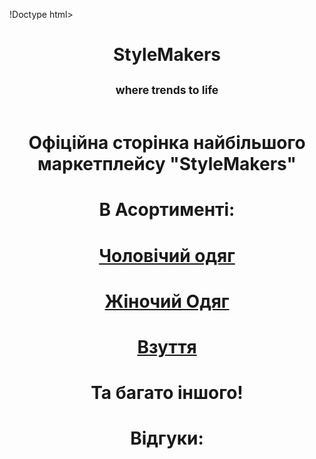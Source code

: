 !Doctype html>
<html>
    <head>
        <meta charset="utf-8">
        <title></title>
    </head>
    <body>
        </head>
        <body>
            <p><center><H1> StyleMakers</H1></center>
            <center><h2><align="left"><SUb>where trends to life</SUb></align="left"></h2></center>
            <center><img src="https://lh3.googleusercontent.com/pw/ADCreHfQZnbs4nVEwgIKear6jNQcdL8c6R1yvBH78rAWPByV3H7OmPHfuT18s7ktWnM5LLpfeltf5Orx0ELfBXIN9-oeT-atX8eUDH4W8Pn9qUZ_4JidaN53x67mXNRxngut119y2or1CMAheaemrIW1hYTcgKTI4br4POdvUWjuldR4KTZ18-haGI8WAD2CDByLQEO1XKX8yuFkl2Ffr_Ioyc9SQVzOTX_lckSRr8rD_zHEz6M5_hpsYUqsxV-7ihel_aNBsvmmxTAqM5uAe0MVcgKCK-wgFkla7g-C41frE87Pt9wHyP6Vp_l4wMeDIpAAHWPOvqs-22Xu7C9Pe57dP2x1elhyOmT7J_y0Lkhazb2PONXsDIphZR-ksYAoir4LLLtTM7E4GoBRXf7k05VFK9HkzDEvzEEwCSK4OYrobC9lcI0Jcd9l6VEfev-hvq0uV3cwybQ4ZTcQ7LYjjRyEyiRTd7lo7lQEfcnE_RwN8gmSRCQjqtR_uF_c7hdOHgGMXJDF3BOk_TwgYYlsreCBqCM65bwt1KKAEmGXo6EWWyj2e1he-asqEHjyBcqDParyRWv4DbUMncOgXTMoG4_8aEAlLubAEFdh_p9nfjexZBuA3dDBvy18Hczl7FXUyUB6Hbv_7XdF9MtA4eHGarRWsFvx-V1yTAEWThWqjiJuSBp3AVnYyVfGqV8UvDi44OvUcZGJNMVdE7OY9Xks6JVFL9RuiPBX3ZnqdNTftbF1g1ISfJdsieatpJ5MNU-b3Y3Mfribux4CtQu4Zo_kd7zBMntSf1lqa3R_BYC1vIHJRFzpJIv8gzd2sZpVONZ5zt523MTlB8FEWviuP6VGP9tmfXlPaLz7w6-EIG9Xr4aZcZWCn1py9a2zq7FO24NNshPF2TEPIqgqAkse-fzT0yr5Ub1zg9ZrlqVVl7njyt1tELbdAuAktODnoGXuUocgwQmIJuRFON5T9vwQkAwyQhmC11cuoXmBRg4=w770-h483-s-no?authuser=0" alt=""></p></centre>
     <center>   <h1><p>Офіційна сторінка найбільшого маркетплейсу "StyleMakers" </p></h1>
        <H1>В Асортименті:</H1>
    <H1><p><a href="/box.html">Чоловічий одяг</a></p></H1>
    <H1><p><a href="/hx.html">Жіночий Одяг</a></p></H1>
    <H1><p><a  href="/ddd.html">Взуття</a></p></H1>
        <H1>Та багато іншого!</H1>
    </center>
    <center>
    <H1>Відгуки:</H1>

</center>
        </body>
        </html>
        
        
    
